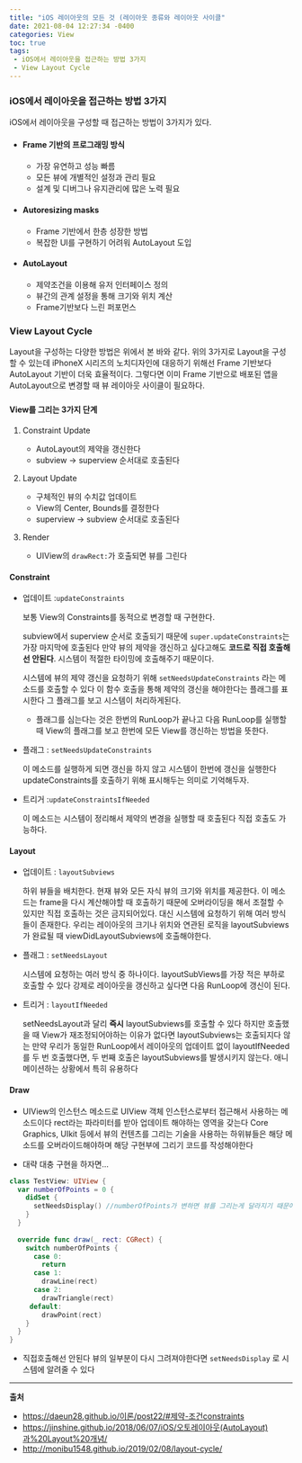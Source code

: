 ```yaml
---
title: "iOS 레이아웃의 모든 것 (레이아웃 종류와 레이아웃 사이클"
date: 2021-08-04 12:27:34 -0400
categories: View
toc: true
tags:
 - iOS에서 레이아웃을 접근하는 방법 3가지
 - View Layout Cycle
---
```



### iOS에서 레이아웃을 접근하는 방법 3가지 

iOS에서 레이아웃을 구성할 때 접근하는 방법이 3가지가 있다.



- #### **Frame 기반의 프로그래밍 방식** 

  - 가장 유연하고 성능 빠름
  - 모든 뷰에 개별적인 설정과 관리 필요
  - 설계 및 디버그나 유지관리에 많은 노력 필요

  

- #### **Autoresizing masks**

  - Frame 기반에서 한층 성장한 방법
  - 복잡한 UI를 구현하기 어려워 AutoLayout 도입

  

- #### **AutoLayout**

  - 제약조건을 이용해 유저 인터페이스 정의
  - 뷰간의 관계 설정을 통해 크기와 위치 계산
  - Frame기반보다 느린 퍼포먼스







### View Layout Cycle

Layout을 구성하는 다양한 방법은 위에서 본 바와 같다. 위의 3가지로 Layout을 구성할 수 있는데 iPhoneX 시리즈의 노치디자인에 대응하기 위해선 Frame 기반보다 AutoLayout 기반이 더욱 효율적이다. 그렇다면 이미 Frame 기반으로 배포된 앱을 AutoLayout으로 변경할 때 뷰 레이아웃 사이클이 필요하다.

##### 



#### View를 그리는 3가지 단계

1. Constraint Update 
   - AutoLayout의 제약을 갱신한다
   - subview -> superview 순서대로 호출된다

2. Layout Update 
   - 구체적인 뷰의 수치값 업데이트
   - View의 Center, Bounds를 결정한다
   - superview -> subview 순서대로 호출된다

3. Render 
   - UIView의 <code>drawRect:</code>가 호출되면 뷰를 그린다





#### Constraint

- 업데이트 :`updateConstraints`

  보통 View의 Constraints를 동적으로 변경할 때 구현한다.

  subview에서 superview 순서로 호출되기 때문에 `super.updateConstraints`는 가장 마지막에 호출된다 만약 뷰의 제약을 갱신하고 싶다고해도 **코드로 직접 호출해선 안된다**. 시스템이 적절한 타이밍에 호출해주기 때문이다.

  시스템에 뷰의 제약 갱신을 요청하기 위해 `setNeedsUpdateConstraints` 라는 메소드를 호출할 수 있다 이 함수 호출을 통해 제약의 갱신을 해야한다는 플래그를 표시한다 그 플래그를 보고 시스템이 처리하게된다.

  - 플래그를 심는다는 것은 한번의 RunLoop가 끝나고 다음 RunLoop를 실행할 때 View의 플래그를 보고 한번에 모든 View를 갱신하는 방법을 뜻한다.



- 플래그 : `setNeedsUpdateConstraints`

  이 메소드를 실행하게 되면 갱신을 하지 않고 시스템이 한번에 갱신을 실행한다 updateConstraints를 호출하기 위해 표시해두는 의미로 기억해두자.



- 트리거 :`updateConstraintsIfNeeded`

  이 메소드는 시스템이 정리해서 제약의 변경을 실행할 때 호출된다 직접 호출도 가능하다.






#### Layout

- 업데이트 : `layoutSubviews`

  하위 뷰들을 배치한다. 현재 뷰와 모든 자식 뷰의 크기와 위치를 제공한다. 이 메소드는 frame을 다시 계산해야할 때 호출하기 때문에 오버라이딩을 해서 조절할 수 있지만 직접 호출하는 것은 금지되어있다. 대신 시스템에 요청하기 위해 여러 방식들이 존재한다. 우리는 레이아웃의 크기나 위치와 연관된 로직을 layoutSubviews가 완료될 때 viewDidLayoutSubviews에 호출해야한다.

  

- 플래그 : `setNeedsLayout`

  시스템에 요청하는 여러 방식 중 하나이다. layoutSubViews를 가장 적은 부하로 호출할 수 있다 강제로 레이아웃을 갱신하고 싶다면 다음 RunLoop에 갱신이 된다.

  

- 트리거 : `layoutIfNeeded`

  setNeedsLayout과 달리 **즉시** layoutSubviews를 호출할 수 있다 하지만 호출했을 때 View가 재조정되어야하는 이유가 없다면 layoutSubviews는 호출되지다 않는 만약 우리가 동일한 RunLoop에서 레이아웃의 업데이트 없이 layoutIfNeeded를 두 번 호출했다면, 두 번째 호출은 layoutSubviews를 발생시키지 않는다. 애니메이션하는 상황에서 특히 유용하다






#### Draw

- UIView의 인스턴스 메소드로 UIView 객체 인스턴스로부터 접근해서 사용하는 메소드이다 rect라는 파라미터를 받아 업데이트 해야하는 영역을 갖는다 Core Graphics, UIkit 등에서 뷰의 컨텐츠를 그리는 기술을 사용하는 하위뷰들은 해당 메소드를 오버라이드해야하며 해당 구현부에 그리기 코드를 작성해야한다

- 대략 대충 구현을 하자면...

```swift
class TestView: UIView {
  var numberOfPoints = 0 {
    didSet {
      setNeedsDisplay() //numberOfPoints가 변하면 뷰를 그리는게 달라지기 때문에 추가함
    }
  }
  
  override func draw(_ rect: CGRect) {
    switch numberOfPoints {
      case 0:
      	return
      case 1:
      	drawLine(rect)
      case 2:
      	drawTriangle(rect)
     default:
      	drawPoint(rect)
    }
  }
}
```

- 직접호출해선 안된다 뷰의 일부분이 다시 그려져야한다면 <code>setNeedsDisplay</code> 로 시스템에 알려줄 수 있다





-----

**출처**

- https://daeun28.github.io/이론/post22/#제약-조건constraints
- https://jinshine.github.io/2018/06/07/iOS/오토레이아웃(AutoLayout)과%20Layout%20개념/
- http://monibu1548.github.io/2019/02/08/layout-cycle/

